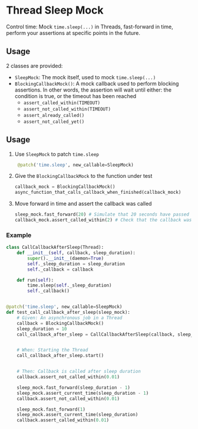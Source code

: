 # Thread Sleep Mock
Control time: Mock `time.sleep(...)` in Threads, fast-forward in time, perform your assertions at specific points in the future.

## Usage
2 classes are provided: 
- `SleepMock`: The mock itself, used to mock `time.sleep(...)`
- `BlockingCallbackMock()`: A mock callback used to perform blocking assertions. In other words, the assertion will wait until either: the condition is true, or the timeout has been reached  
  - `assert_called_within(TIMEOUT)`
  - `assert_not_called_within(TIMEOUT)`
  - `assert_already_called()`
  - `assert_not_called_yet()`

## Usage
1. Use `SleepMock` to patch `time.sleep`
   ```python
    @patch('time.sleep', new_callable=SleepMock)
    ```
2. Give the `BlockingCallbackMock` to the function under test
   ```python
   callback_mock = BlockingCallbackMock()
   async_function_that_calls_callback_when_finished(callback_mock)
   ```

3. Move forward in time and assert the callback was called
   ```python
   sleep_mock.fast_forward(20) # Simulate that 20 seconds have passed
   callback_mock.assert_called_within(2) # Check that the callback was called
   ```

### Example
```python
class CallCallbackAfterSleep(Thread):
    def __init__(self, callback, sleep_duration):
        super().__init__(daemon=True)
        self._sleep_duration = sleep_duration
        self._callback = callback

    def run(self):
        time.sleep(self._sleep_duration)
        self._callback()


@patch('time.sleep', new_callable=SleepMock)
def test_call_callback_after_sleep(sleep_mock):
    # Given: An asynchronous job in a Thread
    callback = BlockingCallbackMock()
    sleep_duration = 10
    call_callback_after_sleep = CallCallbackAfterSleep(callback, sleep_duration)


    # When: Starting the Thread
    call_callback_after_sleep.start()


    # Then: Callback is called after sleep duration
    callback.assert_not_called_within(0.01)

    sleep_mock.fast_forward(sleep_duration - 1)
    sleep_mock.assert_current_time(sleep_duration - 1)
    callback.assert_not_called_within(0.01)

    sleep_mock.fast_forward(1)
    sleep_mock.assert_current_time(sleep_duration)
    callback.assert_called_within(0.01)
```
